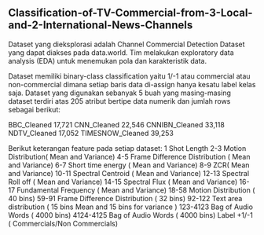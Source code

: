 ## Classification-of-TV-Commercial-from-3-Local-and-2-International-News-Channels

Dataset yang dieksplorasi adalah Channel Commercial Detection Dataset yang dapat diakses pada data.world. Tim melakukan exploratory data analysis (EDA) untuk menemukan pola dan karakteristik data. 

Dataset memiliki binary-class classification yaitu 1/-1 atau commercial atau non-commercial dimana setiap baris data di-assign hanya kesatu label kelas saja. Dataset yang digunakan sebanyak 5 buah yang masing-masing dataset terdiri atas 205 atribut bertipe data numerik dan jumlah rows sebagai berikut: 

BBC_Cleaned 17,721 
CNN_Cleaned 22,546 
CNNIBN_Cleaned 
33,118 NDTV_Cleaned 
17,052 TIMESNOW_Cleaned 
39,253

Berikut keterangan feature pada setiap dataset:
1 Shot Length 
2-3 Motion Distribution( Mean and Variance) 
4-5 Frame Difference Distribution ( Mean and Variance)
6-7 Short time energy ( Mean and Variance) 
8-9 ZCR( Mean and Variance) 
10-11 Spectral Centroid ( Mean and Variance) 
12-13 Spectral Roll off ( Mean and Variance) 
14-15 Spectral Flux ( Mean and Variance) 
16-17 Fundamental Frequency ( Mean and Variance) 18-58 Motion Distribution ( 40 bins) 
59-91 Frame Difference Distribution ( 32 bins) 
92-122 Text area distribution ( 15 bins Mean and 15 bins for variance ) 
123-4123 Bag of Audio Words ( 4000 bins) 4124-4125 Bag of Audio Words ( 4000 bins) 
Label +1/-1 ( Commercials/Non Commercials)


